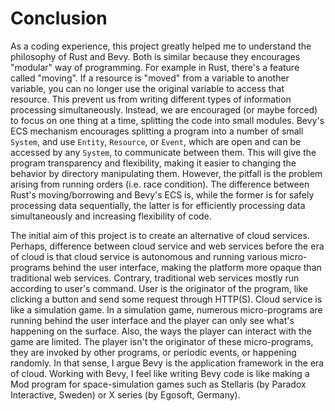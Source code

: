 # Conclusion

As a coding experience, this project greatly helped me to understand the philosophy of Rust and Bevy. Both is similar because they encourages "modular" way of programming. For example in Rust, there's a feature called "moving". If a resource is "moved" from a variable to another variable, you can no longer use the original variable to access that resource. This prevent us from writing different types of information processing simultaneously. Instead, we are encouraged (or maybe forced) to focus on one thing at a time, splitting the code into small modules.  Bevy's ECS mechanism encourages splitting a program into a number of small `System`, and use `Entity`, `Resource`, or `Event`, which are open and can be accessed by any `System`, to communicate between them. This will give the program transparency and flexibility, making it easier to changing the behavior by directory manipulating them. However, the pitfall is the problem arising from running orders (i.e. race condition). The difference between Rust's moving/borrowing and Bevy's ECS is, while the former is for safely processing data sequentially, the latter is for efficiently processing data simultaneously and increasing flexibility of code.

The initial aim of this project is to create an alternative of cloud services. Perhaps, difference between cloud service and web services before the era of cloud is that cloud service is autonomous and running various micro-programs behind the user interface, making the platform more opaque than traditional web services. Contrary, traditional web services mostly run according to user's command. User is the originator of the program, like clicking a button and send some request through HTTP(S). Cloud service is like a simulation game. In a simulation game, numerous micro-programs are running behind the user interface and the player can only see what's happening on the surface. Also, the ways the player can interact with the game are limited. The player isn't the originator of these micro-programs, they are invoked by other programs, or periodic events, or happening randomly. In that sense, I argue Bevy is the application framework in the era of cloud. Working with Bevy, I feel like writing Bevy code is like making a Mod program for space-simulation games such as Stellaris (by Paradox Interactive, Sweden) or X series (by Egosoft, Germany).
